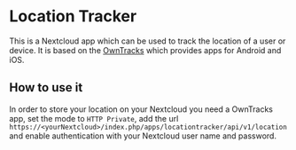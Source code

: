 # Location Tracker

This is a Nextcloud app which can be used to track the location of a user or 
device. It is based on the [OwnTracks](http://owntracks.org) which provides apps for
 Android and iOS.
 
 ## How to use it
 
 In order to store your location on your Nextcloud you need a OwnTracks app, set
 the mode to `HTTP Private`, add the url `https://<yourNextcloud>/index.php/apps/locationtracker/api/v1/location`
 and enable authentication with your Nextcloud user name and password.
